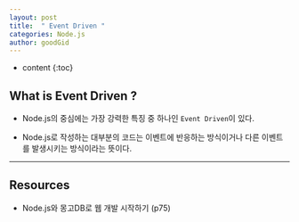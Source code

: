 ```yaml
---
layout: post
title:  " Event Driven "
categories: Node.js
author: goodGid
---
```

* content
{:toc}



## What is Event Driven ?

* Node.js의 중심에는 가장 강력한 특징 중 하나인 `Event Driven`이 있다.

* Node.js로 작성하는 대부분의 코드는 이벤트에 반응하는 방식이거나 다른 이벤트를 발생시키는 방식이라는 뜻이다.
---


## Resources 

* Node.js와 몽고DB로 웹 개발 시작하기 (p75)